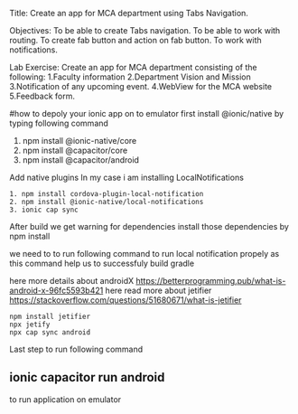 Title: Create an app for MCA department using Tabs Navigation.

Objectives:
To be able to create Tabs navigation.
To be able to work with routing.
To create fab button and action on fab button.
To work with notifications.


Lab Exercise: Create an app for MCA department consisting of the following:
1.Faculty information
2.Department Vision and Mission
3.Notification of any upcoming event.
4.WebView for the MCA website
5.Feedback form. 


#how to depoly your ionic app on to emulator
first install @ionic/native by typing following command
1. npm install @ionic-native/core
2. npm install @capacitor/core
3. npm install @capacitor/android

Add native plugins
In my case i am installing LocalNotifications

    1. npm install cordova-plugin-local-notification
    2. npm install @ionic-native/local-notifications
    3. ionic cap sync

After build we get warning for dependencies install those dependencies by npm install

we need to to run following command to run local notification propely as this 
command help us to successfuly build gradle

here more details about androidX https://betterprogramming.pub/what-is-android-x-96fc5593b421
here read more about jetifier https://stackoverflow.com/questions/51680671/what-is-jetifier

    npm install jetifier
    npx jetify
    npx cap sync android

Last step to run following command

## ionic capacitor run android

to run application on emulator







